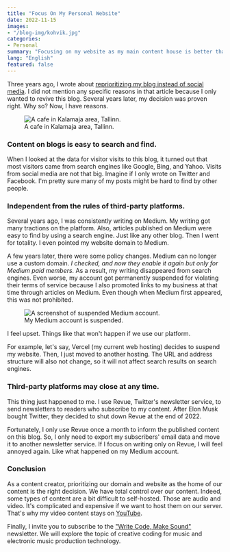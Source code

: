 ```yaml
---
title: "Focus On My Personal Website"
date: 2022-11-15
images:
- "/blog-img/kohvik.jpg"
categories:
- Personal
summary: "Focusing on my website as my main content house is better than writing on social media."
lang: "English"
featured: false
---
```


Three years ago, I wrote about <a href="https://www.asepbagja.com/personal/going-back-to-personal-web" target="_blank" rel="noopener noreferrer">reprioritizing my blog instead of social media</a>. I did not mention any specific reasons in that article because I only wanted to revive this blog. Several years later, my decision was proven right. Why so? Now, I have reasons.

<div class="text-center">
<figure class="figure">
<img src="https://www.asepbagja.com/blog-img/kohvik.jpg" class="figure-img img-fluid" alt="A cafe in Kalamaja area, Tallinn." />
<figcaption class="figure-caption text-center">A cafe in Kalamaja area, Tallinn.</figcaption>
</figure>
</div>

### Content on blogs is easy to search and find.

When I looked at the data for visitor visits to this blog, it turned out that most visitors came from search engines like Google, Bing, and Yahoo. Visits from social media are not that big. Imagine if I only wrote on Twitter and Facebook. I'm pretty sure many of my posts might be hard to find by other people.

### Independent from the rules of third-party platforms.

Several years ago, I was consistently writing on Medium. My writing got many tractions on the platform. Also, articles published on Medium were easy to find by using a search engine. Just like any other blog. Then I went for totality. I even pointed my website domain to Medium.

A few years later, there were some policy changes. Medium can no longer use a custom domain. *I checked, and now they enable it again but only for Medium paid members.* As a result, my writing disappeared from search engines. Even worse, my account got permanently suspended for violating their terms of service because I also promoted links to my business at that time through articles on Medium. Even though when Medium first appeared, this was not prohibited.

<div class="text-center">
<figure class="figure">
<img src="https://www.asepbagja.com/blog-img/my-medium-account.png" class="figure-img img-fluid" alt="A screenshot of suspended Medium account." />
<figcaption class="figure-caption text-center">My Medium account is suspended.</figcaption>
</figure>
</div>

I feel upset. Things like that won't happen if we use our platform.

For example, let's say, Vercel (my current web hosting) decides to suspend my website. Then, I just moved to another hosting. The URL and address structure will also not change, so it will not affect search results on search engines.

### Third-party platforms may close at any time.

This thing just happened to me. I use Revue, Twitter's newsletter service, to send newsletters to readers who subscribe to my content. After Elon Musk bought Twitter, they decided to shut down Revue at the end of 2022.

Fortunately, I only use Revue once a month to inform the published content on this blog. So, I only need to export my subscribers' email data and move it to another newsletter service. If I focus on writing only on Revue, I will feel annoyed again. Like what happened on my Medium account.

### Conclusion

As a content creator, prioritizing our domain and website as the home of our content is the right decision. We have total control over our content. Indeed, some types of content are a bit difficult to self-hosted. Those are audio and video. It's complicated and expensive if we want to host them on our server. That's why my video content stays on <a href="https://www.youtube.com/channel/UCjGnuWk0n6BWx7rXshMysbw" target="_blank" rel="noopener noreferrer">YouTube</a>.

Finally, I invite you to subscribe to the <a href="https://writecodemakesound.asepbagja.com" target="_blank" rel="noopener noreferrer">"Write Code, Make Sound"</a> newsletter. We will explore the topic of creative coding for music and electronic music production technology.